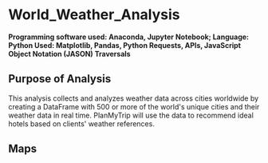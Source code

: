 # World_Weather_Analysis
**Programming software used: Anaconda, Jupyter Notebook; Language: Python 
Used: Matplotlib, Pandas, Python Requests, APIs, JavaScript Object Notation (JASON) Traversals**

## Purpose of Analysis
This analysis collects and analyzes weather data across cities worldwide by creating a DataFrame with 500 or more of the world's unique cities and their weather data in real time. PlanMyTrip will use the data to recommend ideal hotels based on clients' weather references.

## Maps
### 


